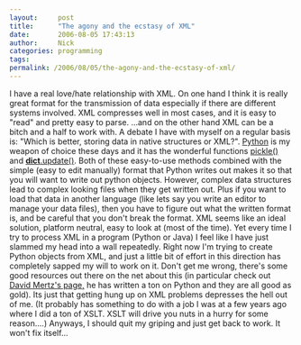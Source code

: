 ```yaml
---
layout:     post
title:      "The agony and the ecstasy of XML"
date:       2006-08-05 17:43:13
author:     Nick
categories: programming
tags:  
permalink: /2006/08/05/the-agony-and-the-ecstasy-of-xml/
---
```

I have a real love/hate relationship with XML. On one hand I think it is really great format for the transmission of data especially if there are different systems involved. XML compresses well in most cases, and it is easy to "read" and pretty easy to parse. ...and on the other hand XML can be a bitch and a half to work with. A debate I have with myself on a regular basis is: "Which is better, storing data in native structures or XML?". [Python](http://python.org) is my weapon of choice these days and it has the wonderful functions [pickle()](http://docs.python.org/lib/module-pickle.html) and [__dict__.update()](http://mail.python.org/pipermail/python-list/2001-September/066131.html). Both of these easy-to-use methods combined with the simple (easy to edit manually) format that Python writes out makes it so that you will want to write out python objects. However, complex data structures lead to complex looking files when they get written out. Plus if you want to load that data in another language (like lets say you write an editor to manage your data files), then you have to figure out what the written format is, and be careful that you don't break the format. XML seems like an ideal solution, platform neutral, easy to look at (most of the time). Yet every time I try to process XML in a program (Python or Java) I feel like I have just slammed my head into a wall repeatedly. Right now I'm trying to create Python objects from XML, and just a little bit of effort in this direction has completely sapped my will to work on it. Don't get me wrong, there's some good resources out there on the net about this (in particular check out [David Mertz's page,](http://gnosis.cx/publish/programming/charming_python_2.html) he has written a ton on Python and they are all good as gold). Its just that getting hung up on XML problems depresses the hell out of me. (It probably has something to do with a job I was at a few years ago where I did a ton of XSLT. XSLT will drive you nuts in a hurry for some reason....) Anyways, I should quit my griping and just get back to work. It won't fix itself...
